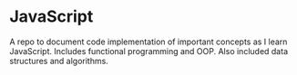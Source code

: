# JavaScript
A repo to document code implementation of important concepts as I learn JavaScript.
Includes functional programming and OOP.
Also included data structures and algorithms.
